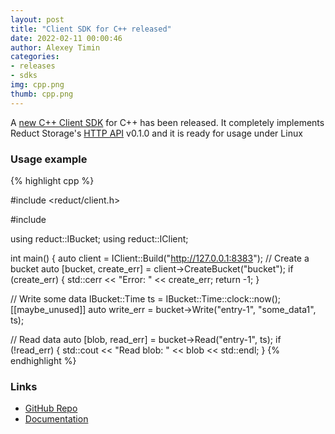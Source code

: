 ```yaml
---
layout: post
title: "Client SDK for C++ released"
date: 2022-02-11 00:00:46
author: Alexey Timin
categories:
- releases
- sdks
img: cpp.png
thumb: cpp.png
---
```


A [new C++ Client SDK][2] for C++ has been released. It completely implements 
Reduct Storage's [HTTP API](https://docs.reduct-storage.dev/http-api) v0.1.0 and it is ready for usage under Linux

<!--more-->

### Usage example

{% highlight cpp %}

#include <reduct/client.h>

#include <iostream>

using reduct::IBucket;
using reduct::IClient;

int main() {
  auto client = IClient::Build("http://127.0.0.1:8383");
  // Create a bucket
  auto [bucket, create_err] =
      client->CreateBucket("bucket");
  if (create_err) {
    std::cerr << "Error: " << create_err;
    return -1;
  }

  // Write some data
  IBucket::Time ts = IBucket::Time::clock::now();
  [[maybe_unused]] auto write_err = bucket->Write("entry-1", "some_data1", ts);

  // Read data
  auto [blob, read_err] = bucket->Read("entry-1", ts);
  if (!read_err) {
    std::cout << "Read blob: " <<  blob << std::endl;
  }
{% endhighlight %}

### Links

* [GitHub Repo][1]
* [Documentation][2]

[1]:https://github.com/reduct-storage/reduct-cpp
[2]:https://cpp.reduct-storage.dev
